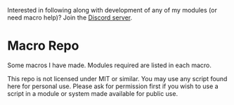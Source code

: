 Interested in following along with development of any of my modules (or need macro help)? Join the [Discord server](https://discord.gg/QAG8eWABGT).

# Macro Repo
Some macros I have made. Modules required are listed in each macro.

This repo is not licensed under MIT or similar. You may use any script found here for personal use. Please ask for permission first if you wish to use a script in a module or system made available for public use.
